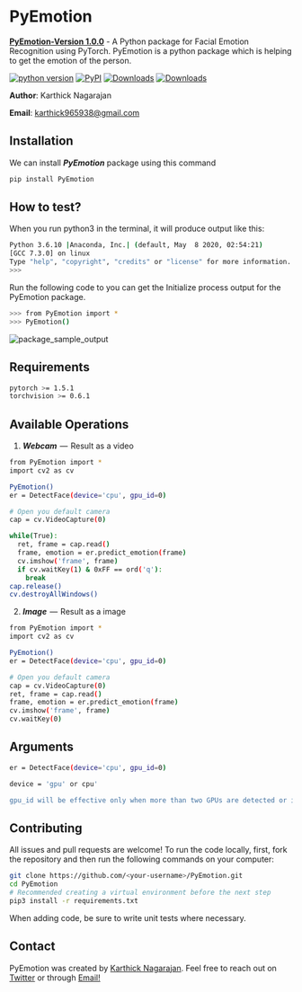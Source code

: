 # PyEmotion

**[PyEmotion-Version 1.0.0](https://pypi.org/project/PyEmotion/)** - A Python package for Facial Emotion Recognition using PyTorch. PyEmotion is a python package which is helping to get the emotion of the person.


[![python version](https://img.shields.io/badge/Python-3.6-yellow)](https://pypi.org/project/PyEmotion/)
[![PyPI](https://img.shields.io/badge/pypi-v1.0.0-blue)](https://pypi.org/project/PyEmotion/)
[![Downloads](https://pepy.tech/badge/pyemotion)](https://pepy.tech/project/pyemotion)
[![Downloads](https://pepy.tech/badge/pyemotion/month)](https://pepy.tech/project/pyemotion/month)

**Author**: Karthick Nagarajan

**Email**: karthick965938@gmail.com

## Installation
We can install ***PyEmotion*** package using this command

```sh
pip install PyEmotion
```

## How to test?
When you run python3 in the terminal, it will produce output like this:

```sh
Python 3.6.10 |Anaconda, Inc.| (default, May  8 2020, 02:54:21) 
[GCC 7.3.0] on linux
Type "help", "copyright", "credits" or "license" for more information.
>>> 
```

Run the following code to you can get the Initialize process output for the PyEmotion package.

```sh
>>> from PyEmotion import *
>>> PyEmotion()
```
![package_sample_output](https://miro.medium.com/max/700/1*32yKN7MGg_yxREBuUrlXeA.png)

## Requirements
```sh
pytorch >= 1.5.1
torchvision >= 0.6.1
```


## Available Operations

1) ***Webcam***  —  Result as a video
```sh
from PyEmotion import *
import cv2 as cv

PyEmotion()
er = DetectFace(device='cpu', gpu_id=0)

# Open you default camera
cap = cv.VideoCapture(0)

while(True):
  ret, frame = cap.read()
  frame, emotion = er.predict_emotion(frame)
  cv.imshow('frame', frame)
  if cv.waitKey(1) & 0xFF == ord('q'):
    break
cap.release()
cv.destroyAllWindows()
```
2) ***Image***  —  Result as a image
```sh
from PyEmotion import *
import cv2 as cv

PyEmotion()
er = DetectFace(device='cpu', gpu_id=0)

# Open you default camera
cap = cv.VideoCapture(0)
ret, frame = cap.read()
frame, emotion = er.predict_emotion(frame)
cv.imshow('frame', frame)
cv.waitKey(0)
```

## Arguments

```sh
er = DetectFace(device='cpu', gpu_id=0)

device = 'gpu' or cpu'

gpu_id will be effective only when more than two GPUs are detected or it will through error.
```

## Contributing
All issues and pull requests are welcome! To run the code locally, first, fork the repository and then run the following commands on your computer:

```sh
git clone https://github.com/<your-username>/PyEmotion.git
cd PyEmotion
# Recommended creating a virtual environment before the next step
pip3 install -r requirements.txt
```
When adding code, be sure to write unit tests where necessary.

## Contact
PyEmotion was created by [Karthick Nagarajan](https://stackoverflow.com/users/6295641/karthick-nagarajan?tab=profile). Feel free to reach out on [Twitter](https://twitter.com/Karthick965938) or through [Email!](karthick965938@gmail.com)
